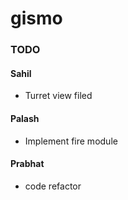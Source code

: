 # gismo

### TODO
#### Sahil
* Turret view filed

#### Palash
* Implement fire module

#### Prabhat
* code refactor



